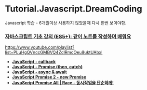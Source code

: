 # Tutorial.Javascript.DreamCoding

Javascript 학습 - 6개월이상 사용하지 않았을때 다시 한번 보아야함.



### [자바스크립트 기초 강의 (ES5+): 같이 노트를 작성하며 배워요](https://www.youtube.com/playlist?list=PLv2d7VI9OotTVOL4QmPfvJWPJvkmv6h-2)



https://www.youtube.com/playlist?list=PLuHgQVnccGMBVQ4ZcIRmcOeu8uktUAbxI

- **[JavaScript - callback](https://www.youtube.com/watch?v=TAyLeIj1hMc&list=PLuHgQVnccGMBVQ4ZcIRmcOeu8uktUAbxI&index=1&pp=iAQB)**
- **[JavaScript - Promise (then, catch)](https://www.youtube.com/watch?v=Sn0ublt7CWM&list=PLuHgQVnccGMBVQ4ZcIRmcOeu8uktUAbxI&index=2&t=1s&pp=iAQB)**
- **[JavaScript - async & await](https://www.youtube.com/watch?v=1z5bU-CTVsQ&list=PLuHgQVnccGMBVQ4ZcIRmcOeu8uktUAbxI&index=3&pp=iAQB)**
- **[JavaScript Promise 2 - new Promise](https://www.youtube.com/watch?v=PasFh_t1mhY&list=PLuHgQVnccGMBVQ4ZcIRmcOeu8uktUAbxI&index=4&pp=iAQB)**
- **[JavaScript Promise All | Race - 동시작업을 단순하게!](https://www.youtube.com/watch?v=a5AzftkvW9U&list=PLuHgQVnccGMBVQ4ZcIRmcOeu8uktUAbxI&index=5&pp=iAQB)**
